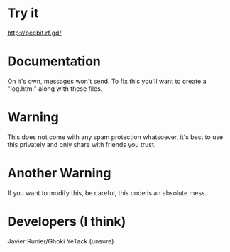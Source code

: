 # Try it
http://beebit.rf.gd/
# Documentation
On it's own, messages won't send. To fix this you'll want to create a "log.html" along with these files.
# Warning
This does not come with any spam protection whatsoever, it's best to use this privately and only share with friends you trust.
# Another Warning
If you want to modify this, be careful, this code is an absolute mess.
# Developers (I think)
Javier
Runier/Ghoki
YeTack (unsure)
